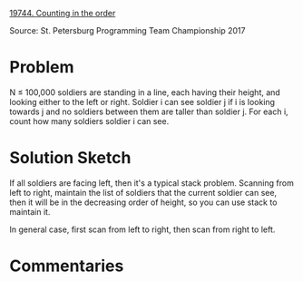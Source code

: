 [19744. Counting in the order](https://www.acmicpc.net/problem/19744)

Source: St. Petersburg Programming Team Championship 2017


# Problem

N ≤ 100,000 soldiers are standing in a line, each having their height, and looking either to the left or right. Soldier i can see soldier j if i is looking towards j and no soldiers between them are taller than soldier j. For each i, count how many soldiers soldier i can see.

# Solution Sketch

If all soldiers are facing left, then it's a typical stack problem. Scanning from left to right, maintain the list of soldiers that the current soldier can see, then it will be in the decreasing order of height, so you can use stack to maintain it.

In general case, first scan from left to right, then scan from right to left.

# Commentaries
